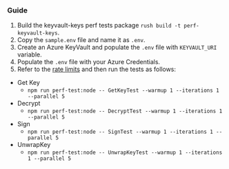 ### Guide

1. Build the keyvault-keys perf tests package `rush build -t perf-keyvault-keys`.
2. Copy the `sample.env` file and name it as `.env`.
3. Create an Azure KeyVault and populate the `.env` file with `KEYVAULT_URI` variable.
4. Populate the `.env` file with your Azure Credentials.
5. Refer to the [rate limits](https://docs.microsoft.com/azure/key-vault/general/service-limits) and then run the tests as follows:

- Get Key
  - `npm run perf-test:node -- GetKeyTest --warmup 1 --iterations 1 --parallel 5`
- Decrypt
  - `npm run perf-test:node -- DecryptTest --warmup 1 --iterations 1 --parallel 5`
- Sign
  - `npm run perf-test:node -- SignTest --warmup 1 --iterations 1 --parallel 5`
- UnwrapKey
  - `npm run perf-test:node -- UnwrapKeyTest --warmup 1 --iterations 1 --parallel 5`
